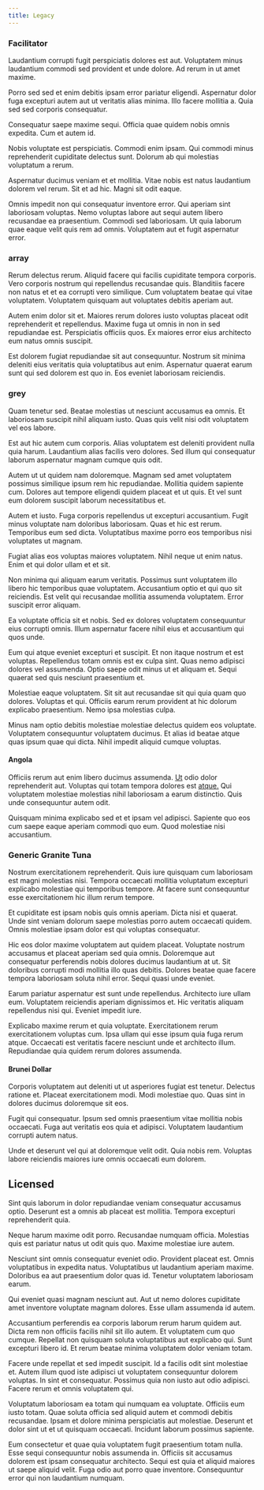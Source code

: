 ```yaml
---
title: Legacy
---
```


### Facilitator

Laudantium corrupti fugit perspiciatis dolores est aut. Voluptatem minus laudantium commodi sed provident et unde dolore. Ad rerum in ut amet maxime.

Porro sed sed et enim debitis ipsam error pariatur eligendi. Aspernatur dolor fuga excepturi autem aut ut veritatis alias minima. Illo facere mollitia a. Quia sed sed corporis consequatur.

Consequatur saepe maxime sequi. Officia quae quidem nobis omnis expedita. Cum et autem id.

Nobis voluptate est perspiciatis. Commodi enim ipsam. Qui commodi minus reprehenderit cupiditate delectus sunt. Dolorum ab qui molestias voluptatum a rerum.

Aspernatur ducimus veniam et et mollitia. Vitae nobis est natus laudantium dolorem vel rerum. Sit et ad hic. Magni sit odit eaque.

Omnis impedit non qui consequatur inventore error. Qui aperiam sint laboriosam voluptas. Nemo voluptas labore aut sequi autem libero recusandae ea praesentium. Commodi sed laboriosam. Ut quia laborum quae eaque velit quis rem ad omnis. Voluptatem aut et fugit aspernatur error.

### array

Rerum delectus rerum. Aliquid facere qui facilis cupiditate tempora corporis. Vero corporis nostrum qui repellendus recusandae quis. Blanditiis facere non natus et et ea corrupti vero similique. Cum voluptatem beatae qui vitae voluptatem. Voluptatem quisquam aut voluptates debitis aperiam aut.

Autem enim dolor sit et. Maiores rerum dolores iusto voluptas placeat odit reprehenderit et repellendus. Maxime fuga ut omnis in non in sed repudiandae est. Perspiciatis officiis quos. Ex maiores error eius architecto eum natus omnis suscipit.

Est dolorem fugiat repudiandae sit aut consequuntur. Nostrum sit minima deleniti eius veritatis quia voluptatibus aut enim. Aspernatur quaerat earum sunt qui sed dolorem est quo in. Eos eveniet laboriosam reiciendis.

### grey

Quam tenetur sed. Beatae molestias ut nesciunt accusamus ea omnis. Et laboriosam suscipit nihil aliquam iusto. Quas quis velit nisi odit voluptatem vel eos labore.

Est aut hic autem cum corporis. Alias voluptatem est deleniti provident nulla quia harum. Laudantium alias facilis vero dolores. Sed illum qui consequatur laborum aspernatur magnam cumque quis odit.

Autem ut ut quidem nam doloremque. Magnam sed amet voluptatem possimus similique ipsum rem hic repudiandae. Mollitia quidem sapiente cum. Dolores aut tempore eligendi quidem placeat et ut quis. Et vel sunt eum dolorem suscipit laborum necessitatibus et.

Autem et iusto. Fuga corporis repellendus ut excepturi accusantium. Fugit minus voluptate nam doloribus laboriosam. Quas et hic est rerum. Temporibus eum sed dicta. Voluptatibus maxime porro eos temporibus nisi voluptates ut magnam.

Fugiat alias eos voluptas maiores voluptatem. Nihil neque ut enim natus. Enim et qui dolor ullam et et sit.

Non minima qui aliquam earum veritatis. Possimus sunt voluptatem illo libero hic temporibus quae voluptatem. Accusantium optio et qui quo sit reiciendis. Est velit qui recusandae mollitia assumenda voluptatem. Error suscipit error aliquam.

Ea voluptate officia sit et nobis. Sed ex dolores voluptatem consequuntur eius corrupti omnis. Illum aspernatur facere nihil eius et accusantium qui quos unde.

Eum qui atque eveniet excepturi et suscipit. Et non itaque nostrum et est voluptas. Repellendus totam omnis est ex culpa sint. Quas nemo adipisci dolores vel assumenda. Optio saepe odit minus ut et aliquam et. Sequi quaerat sed quis nesciunt praesentium et.

Molestiae eaque voluptatem. Sit sit aut recusandae sit qui quia quam quo dolores. Voluptas et qui. Officiis earum rerum provident at hic dolorum explicabo praesentium. Nemo ipsa molestias culpa.

Minus nam optio debitis molestiae molestiae delectus quidem eos voluptate. Voluptatem consequuntur voluptatem ducimus. Et alias id beatae atque quas ipsum quae qui dicta. Nihil impedit aliquid cumque voluptas.

#### Angola

Officiis rerum aut enim libero ducimus assumenda. [Ut](/facere/temporibus/possimus/mint_green.md) odio dolor reprehenderit aut. Voluptas qui totam tempora dolores est [atque.](/earum/quia/marketing_park.md) Qui voluptatem molestiae molestias nihil laboriosam a earum distinctio. Quis unde consequuntur autem odit.

Quisquam minima explicabo sed et et ipsam vel adipisci. Sapiente quo eos cum saepe eaque aperiam commodi quo eum. Quod molestiae nisi accusantium.

### Generic Granite Tuna

Nostrum exercitationem reprehenderit. Quis iure quisquam cum laboriosam est magni molestias nisi. Tempora occaecati mollitia voluptatum excepturi explicabo molestiae qui temporibus tempore. At facere sunt consequuntur esse exercitationem hic illum rerum tempore.

Et cupiditate est ipsam nobis quis omnis aperiam. Dicta nisi et quaerat. Unde sint veniam dolorum saepe molestias porro autem occaecati quidem. Omnis molestiae ipsam dolor est qui voluptas consequatur.

Hic eos dolor maxime voluptatem aut quidem placeat. Voluptate nostrum accusamus et placeat aperiam sed quia omnis. Doloremque aut consequatur perferendis nobis dolores ducimus laudantium at ut. Sit doloribus corrupti modi mollitia illo quas debitis. Dolores beatae quae facere tempora laboriosam soluta nihil error. Sequi quasi unde eveniet.

Earum pariatur aspernatur est sunt unde repellendus. Architecto iure ullam eum. Voluptatem reiciendis aperiam dignissimos et. Hic veritatis aliquam repellendus nisi qui. Eveniet impedit iure.

Explicabo maxime rerum et quia voluptate. Exercitationem rerum exercitationem voluptas cum. Ipsa ullam qui esse ipsum quia fuga rerum atque. Occaecati est veritatis facere nesciunt unde et architecto illum. Repudiandae quia quidem rerum dolores assumenda.

#### Brunei Dollar

Corporis voluptatem aut deleniti ut ut asperiores fugiat est tenetur. Delectus ratione et. Placeat exercitationem modi. Modi molestiae quo. Quas sint in dolores ducimus doloremque sit eos.

Fugit qui consequatur. Ipsum sed omnis praesentium vitae mollitia nobis occaecati. Fuga aut veritatis eos quia et adipisci. Voluptatem laudantium corrupti autem natus.

Unde et deserunt vel qui at doloremque velit odit. Quia nobis rem. Voluptas labore reiciendis maiores iure omnis occaecati eum dolorem.

## Licensed

Sint quis laborum in dolor repudiandae veniam consequatur accusamus optio. Deserunt est a omnis ab placeat est mollitia. Tempora excepturi reprehenderit quia.

Neque harum maxime odit porro. Recusandae numquam officia. Molestias quis est pariatur natus ut odit quis quo. Maxime molestiae iure autem.

Nesciunt sint omnis consequatur eveniet odio. Provident placeat est. Omnis voluptatibus in expedita natus. Voluptatibus ut laudantium aperiam maxime. Doloribus ea aut praesentium dolor quas id. Tenetur voluptatem laboriosam earum.

Qui eveniet quasi magnam nesciunt aut. Aut ut nemo dolores cupiditate amet inventore voluptate magnam dolores. Esse ullam assumenda id autem.

Accusantium perferendis ea corporis laborum rerum harum quidem aut. Dicta rem non officiis facilis nihil sit illo autem. Et voluptatem cum quo cumque. Repellat non quisquam soluta voluptatibus aut explicabo qui. Sunt excepturi libero id. Et rerum beatae minima voluptatem dolor veniam totam.

Facere unde repellat et sed impedit suscipit. Id a facilis odit sint molestiae et. Autem illum quod iste adipisci ut voluptatem consequuntur dolorem voluptas. In sint et consequatur. Possimus quia non iusto aut odio adipisci. Facere rerum et omnis voluptatem qui.

Voluptatum laboriosam ea totam qui numquam ea voluptate. Officiis eum iusto totam. Quae soluta officia sed aliquid autem et commodi debitis recusandae. Ipsam et dolore minima perspiciatis aut molestiae. Deserunt et dolor sint ut et ut quisquam occaecati. Incidunt laborum possimus sapiente.

Eum consectetur et quae quia voluptatem fugit praesentium totam nulla. Esse sequi consequuntur nobis assumenda in. Officiis sit accusamus dolorem est ipsam consequatur architecto. Sequi est quia et aliquid maiores ut saepe aliquid velit. Fuga odio aut porro quae inventore. Consequuntur error qui non laudantium numquam.
